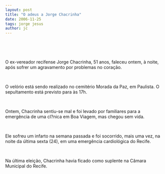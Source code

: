 ```yaml
---
layout: post
title: "O adeus a Jorge Chacrinha"
date: 2006-11-25
tags: jorge jesus
author: jc
---
```

&nbsp;

&nbsp;

O ex-vereador recifense Jorge Chacrinha, 51 anos, faleceu ontem, &agrave; noite, ap&oacute;s sofrer um agravamento por problemas no cora&ccedil;&atilde;o.

&nbsp;

O vel&oacute;rio est&aacute; sendo realizado no cemit&eacute;rio Morada da Paz, em Paulista. O sepultamento est&aacute; previsto para &agrave;s&nbsp;17h.

&nbsp;

Ontem, Chacrinha sentiu-se mal e foi levado por familiares para a emerg&ecirc;ncia de uma cl?nica em Boa Viagem, mas chegou sem vida.

&nbsp;

Ele sofreu um infarto na semana passada e foi socorrido, mais uma vez, na noite da &uacute;ltima sexta (24), em uma emerg&ecirc;ncia cardiol&oacute;gica do Recife.

&nbsp;

Na &uacute;ltima elei&ccedil;&atilde;o, Chacrinha havia ficado como suplente na C&acirc;mara Municipal do Recife.